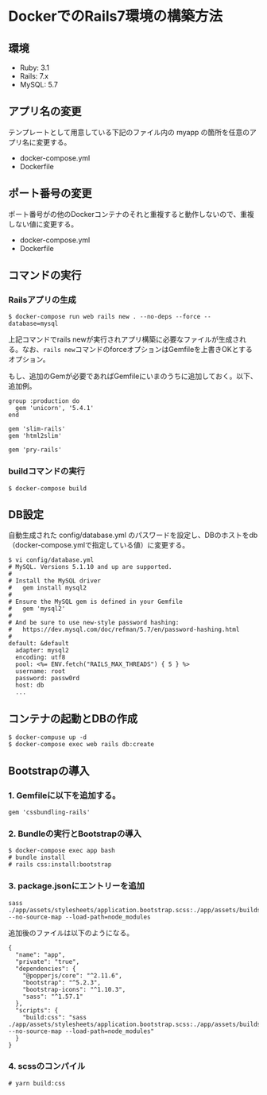 # DockerでのRails7環境の構築方法

## 環境

- Ruby: 3.1
- Rails: 7.x
- MySQL: 5.7

## アプリ名の変更

テンプレートとして用意している下記のファイル内の myapp の箇所を任意のアプリ名に変更する。

- docker-compose.yml
- Dockerfile

## ポート番号の変更

ポート番号がの他のDockerコンテナのそれと重複すると動作しないので、重複しない値に変更する。

- docker-compose.yml
- Dockerfile

## コマンドの実行

### Railsアプリの生成

    $ docker-compose run web rails new . --no-deps --force --database=mysql

上記コマンドでrails newが実行されアプリ構築に必要なファイルが生成される。なお、`rails new`コマンドのforceオプションはGemfileを上書きOKとするオプション。

もし、追加のGemが必要であればGemfileにいまのうちに追加しておく。以下、追加例。

```
group :production do
  gem 'unicorn', '5.4.1'
end

gem 'slim-rails'
gem 'html2slim'

gem 'pry-rails'
```

### buildコマンドの実行

```
$ docker-compose build
```

## DB設定

自動生成された config/database.yml のパスワードを設定し、DBのホストをdb（docker-compose.ymlで指定している値）に変更する。

```
$ vi config/database.yml
# MySQL. Versions 5.1.10 and up are supported.
#
# Install the MySQL driver
#   gem install mysql2
#
# Ensure the MySQL gem is defined in your Gemfile
#   gem 'mysql2'
#
# And be sure to use new-style password hashing:
#   https://dev.mysql.com/doc/refman/5.7/en/password-hashing.html
#
default: &default
  adapter: mysql2
  encoding: utf8
  pool: <%= ENV.fetch("RAILS_MAX_THREADS") { 5 } %>
  username: root
  password: passw0rd
  host: db
  ...
```

## コンテナの起動とDBの作成

```
$ docker-compuse up -d
$ docker-compose exec web rails db:create
```


## Bootstrapの導入

### 1. Gemfileに以下を追加する。

```
gem 'cssbundling-rails'
```

### 2. Bundleの実行とBootstrapの導入

```
$ docker-compose exec app bash
# bundle install
# rails css:install:bootstrap
```

### 3. package.jsonにエントリーを追加

```
sass ./app/assets/stylesheets/application.bootstrap.scss:./app/assets/builds/application.css --no-source-map --load-path=node_modules
```

追加後のファイルは以下のようになる。

```
{
  "name": "app",
  "private": "true",
  "dependencies": {
    "@popperjs/core": "^2.11.6",
    "bootstrap": "^5.2.3",
    "bootstrap-icons": "^1.10.3",
    "sass": "^1.57.1"
  },
  "scripts": {
    "build:css": "sass ./app/assets/stylesheets/application.bootstrap.scss:./app/assets/builds/application.css --no-source-map --load-path=node_modules"
  }
}
```

### 4. scssのコンパイル

```
# yarn build:css
```